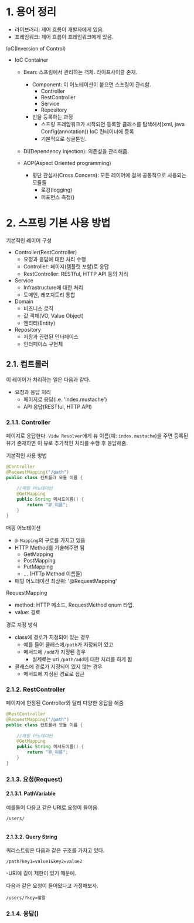 # 1. 용어 정리


* 라이브러리: 제어 흐름이 개발자에게 있음.
* 프레임워크: 제어 흐름이 프레임워크에게 있음.


IoC(Inversion of Control)

* IoC Container
  * Bean: 스프링에서 관리하는 객체. 라이프사이클 존재.
    * Component: 이 어노테이션이 붙으면 스프링이 관리함.
      * Controller
      * RestController
      * Service
      * Repository
    * 빈을 등록하는 과정
      * 스프링 프레임워크가 시작되면 등록할 클래스를 탐색해서(xml, java Config(annotation)) IoC 컨테이너에 등록
      * 기본적으로 싱글톤임.

  * DI(Dependency Injection): 의존성을 관리해줌.
  * AOP(Aspect Oriented programming)
    * 횡단 관심사(Cross Concern): 모든 레이어에 걸쳐 공통적으로 사용되는 모듈들
      * 로깅(logging)
      * 퍼포먼스 측정()

# 2. 스프링 기본 사용 방법

기본적인 레이어 구성

- Controller(RestController)
  - 요청과 응답에 대한 처리 수행
  - Controller: 페이지(템플릿 포함)로 응답
  - RestController: RESTful, HTTP API 등의 처리
- Service
  - Infrastructure에 대한 처리
  - 도메인, 레포지토리 통합
- Domain
  - 비즈니스 로직
  - 값 객체(VO, Value Object)
  - 엔티티(Entity)
- Repository
  - 저장과 관련된 인터페이스
  - 인터페이스 구현체

## 2.1. 컴트롤러

이 레이어가 처리하는 일은 다음과 같다.

- 요청과 응답 처리
  - 페이지로 응답(i.e. 'index.mustache')
  - API 응답(RESTful, HTTP API)


### 2.1.1. Controller
페이지로 응답한다. `Vidw Resolver`에게 뷰 이름(예: `index.mustache`)을 주면 등록된 뷰가 존재하면 이 뷰로 추가적인 처리를 수행 후 응답해줌.

기본적인 사용 방법
```java
@Controller
@RequestMapping("/path")
public class 컨트롤러 모듈 이름 {
    
    //매핑 어노테이션
    @GetMapping
    public String 메서드이름() {
        return "뷰_이름";
    }
}
```

매핑 어노테이션
* `@-Mapping`의 구로를 가지고 있음
* HTTP Method를 기술해주면 됨
  * GetMapping
  * PostMapping
  * PutMapping
  * ... (HTTp Method 이름들)
* 매핑 어노테이션 최상위: '@RequestMapping'

RequestMapping
* method: HTTP 메소드, RequestMethod enum 타입.
* value: 경로

경로 지정 방식
- class에 경로가 지정되어 있는 경우
  - 예를 들어 클래스에`/path`가 지정되어 있고 
  - 메서드에 `/add`가 지정된 경우
    - 실제로는 uri `/path/add`에 대한 처리를 하게 됨
- 클래스에 경로가 지정되어 있지 않는 경우
  - 메서드에 지정된 경로로 접근 



### 2.1.2. RestController

페이지에 한정된 Controller와 달리 다양한 응답을 해줌

```java
@RestController
@RequestMapping("/path")
public class 컨트롤러 모듈 이름 {
    
    //매핑 어노테이션
    @GetMapping
    public String 메서드이름() {
        return "뷰_이름";
    }
}
```


### 2.1.3. 요청(Request)

#### 2.1.3.1. PathVariable
예를들어 다음고 같은 URI로 요청이 들어옴.
```text
/users/
```

```java

```

#### 2.1.3.2. Query String

쿼리스트링은 다음과 같은 구조를 가지고 있다.

```text
/path?key1=value1&key2=value2
```

-URI에 길이 제한이 있기 때문에.


다음과 같은 요청이 들어왔다고 가정해보자.

```text
/users/?key=할말
```



### 2.1.4. 응답()
